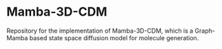 # Mamba-3D-CDM

Repository for the implementation of Mamba-3D-CDM, which is a Graph-Mamba based state space diffusion model for molecule generation.
